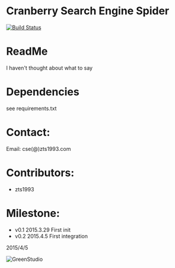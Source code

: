 Cranberry Search Engine Spider
================================
[![Build Status](https://magnum.travis-ci.com/zts1993/CranberrySearchEngine_Spider.svg?token=BUhpyUqs3x5XU96NN9my&branch=master)](https://magnum.travis-ci.com/zts1993/CranberrySearchEngine_Spider)

# ReadMe
  I haven't thought about what to say

# Dependencies
 see requirements.txt


# Contact:
Email: cse(@)zts1993.com


# Contributors:
 - zts1993

# Milestone:
 - v0.1 2015.3.29 First init
 - v0.2 2015.4.5 First integration


2015/4/5

![GreenStudio](http://green.njut.asia/Public/share/img/logo-png.png "GreenStudio logo")